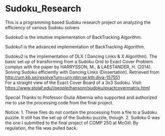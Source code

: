 # Sudoku_Research
This is a programming based Sudoku research project on analyzing the efficiency of various Sudoku solvers

Sudoku0 is the intuitive implementation of BackTracking Algorithm.

Sudoku1 is the advanced implementation of BackTracking Algorithm.

Sudoku2 is the implementation of DLX ( Dancing Links & X Algorithm). The basic set up of transforming from a Sudoku Grid to Exact Cover Problem complys with the paper by HARRYSSON, M., & LAESTANDER, H. (2014). Solving Sudoku efficiently with Dancing Links (Dissertation). Retrieved from http://urn.kb.se/resolve?urn=urn:nbn:se:kth:diva-157551        
For a straight view of the Exact Cover Board of a 3x3 Sudoku. Visit: https://www.stolaf.edu//people/hansonr/sudoku/exactcovermatrix.html

Special Thanks to Professor Giulia Albernia who supported and authorized me to use the processing code from the final project.

Notice: 1. These files do not contain the processing from a file to a Sudoku puzzle. It still has the set up of the Sudoku puzzle,  though.
        2. Sudoku 0 was the one I submitted to the final project of COMP 250 at McGill. By regulation, the file was pulled back.
              
